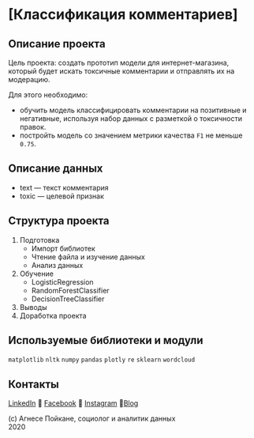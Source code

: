 # [Классификация комментариев]

## Описание проекта

Цель проекта: создать прототип модели для интернет-магазина, который будет искать токсичные комментарии и отправлять их на модерацию.

Для этого необходимо:

- oбучить модель классифицировать комментарии на позитивные и негативные, используя набор данных с разметкой о токсичности правок.
- постройть модель со значением метрики качества `F1` не меньше `0.75`.


## Описание данных

- text — текст комментария
- toxic — целевой признак

## Структура проекта

1. Подготовка
	- Импорт библиотек
	- Чтение файла и изучение данных
	- Анализ данных
2. Обучение
	- LogisticRegression
	- RandomForestClassifier
	- DecisionTreeClassifier
3. Выводы
4. Доработка проекта

## Используемые библиотеки и модули
`matplotlib` `nltk` `numpy` `pandas` `plotly` `re` `sklearn` `wordcloud` 

## Контакты

[LinkedIn](https://www.linkedin.com/in/agnese-poikane/) 
:small_blue_diamond: [Facebook](https://www.facebook.com/agnese.poikane/)
:small_blue_diamond: [Instagram](https://www.instagram.com/poikaneagnese/)
:small_blue_diamond:[Blog](https://blog.agnesepoikane.com/)

(c) Агнесе Пойкане, cоциолог и аналитик данных
<br>2020

